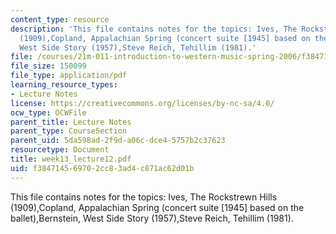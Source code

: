 ```yaml
---
content_type: resource
description: 'This file contains notes for the topics: Ives, The Rockstrewn Hills
  (1909),Copland, Appalachian Spring (concert suite [1945] based on the ballet),Bernstein,
  West Side Story (1957),Steve Reich, Tehillim (1981).'
file: /courses/21m-011-introduction-to-western-music-spring-2006/f384714569702cc83ad4c871ac62d01b_week13_lecture12.pdf
file_size: 150099
file_type: application/pdf
learning_resource_types:
- Lecture Notes
license: https://creativecommons.org/licenses/by-nc-sa/4.0/
ocw_type: OCWFile
parent_title: Lecture Notes
parent_type: CourseSection
parent_uid: 5da598ad-2f9d-a06c-dce4-5757b2c37623
resourcetype: Document
title: week13_lecture12.pdf
uid: f3847145-6970-2cc8-3ad4-c871ac62d01b
---
```

This file contains notes for the topics: Ives, The Rockstrewn Hills (1909),Copland, Appalachian Spring (concert suite [1945] based on the ballet),Bernstein, West Side Story (1957),Steve Reich, Tehillim (1981).